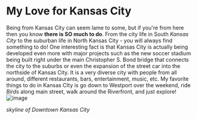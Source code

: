 # My Love for Kansas City
Being from Kansas City can seem lame to some, but if you're from here then you know **there is SO much to do**. From the city life in South *Kansas City* to the suburban life in North Kansas City - you will always find something to do! One interesting fact is that Kansas City is actually being developed even more with major projects such as the new soccer stadium being built right under the main Christopher S. Bond bridge that connects the city to the suburbs or even the expansion of the street car into the northside of Kansas City. It is a very diverse city with people from all around, different restaurants, bars, entertainment, music, etc. My favorite things to do in Kansas CIty is go down to Westport over the weekend, ride *Birds* along main street, walk around the Riverfront, and just explore!
![image](https://user-images.githubusercontent.com/101791032/158882177-a4eccb9e-8776-47b4-a968-5751e26a7196.png) 

*skyline of Downtown Kansas City*


